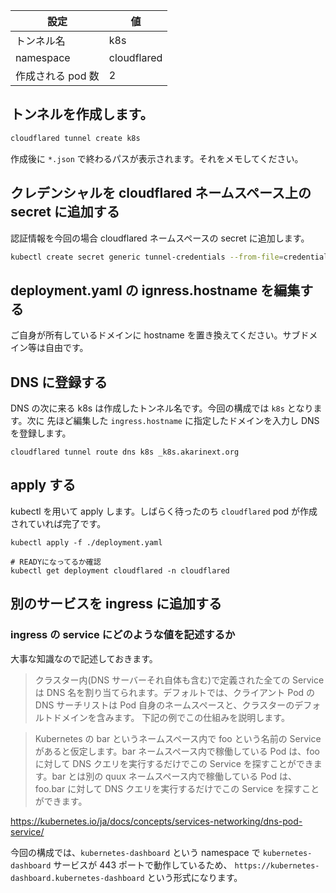 | 設定              | 値          |
| ----------------- | ----------- |
| トンネル名        | k8s         |
| namespace         | cloudflared |
| 作成される pod 数 | 2           |

## トンネルを作成します。

```sh
cloudflared tunnel create k8s
```

作成後に `*.json` で終わるパスが表示されます。それをメモしてください。

## クレデンシャルを cloudflared ネームスペース上の secret に追加する

認証情報を今回の場合 cloudflared ネームスペースの secret に追加します。

```sh
kubectl create secret generic tunnel-credentials --from-file=credentials.json=/Users/yourusername/.cloudflared/<tunnel ID>.json -n cloudflared
```

## deployment.yaml の ignress.hostname を編集する

ご自身が所有しているドメインに hostname を置き換えてください。サブドメイン等は自由です。

## DNS に登録する

DNS の次に来る k8s は作成したトンネル名です。今回の構成では `k8s` となります。次に 先ほど編集した `ingress.hostname` に指定したドメインを入力し DNS を登録します。

```
cloudflared tunnel route dns k8s _k8s.akarinext.org
```

## apply する

kubectl を用いて apply します。しばらく待ったのち `cloudflared` pod が作成されていれば完了です。

```
kubectl apply -f ./deployment.yaml

# READYになってるか確認
kubectl get deployment cloudflared -n cloudflared
```

## 別のサービスを ingress に追加する

### ingress の service にどのような値を記述するか

大事な知識なので記述しておきます。

> クラスター内(DNS サーバーそれ自体も含む)で定義された全ての Service は DNS 名を割り当てられます。デフォルトでは、クライアント Pod の DNS サーチリストは Pod 自身のネームスペースと、クラスターのデフォルトドメインを含みます。
> 下記の例でこの仕組みを説明します。

> Kubernetes の bar というネームスペース内で foo という名前の Service があると仮定します。bar ネームスペース内で稼働している Pod は、foo に対して DNS クエリを実行するだけでこの Service を探すことができます。bar とは別の quux ネームスペース内で稼働している Pod は、foo.bar に対して DNS クエリを実行するだけでこの Service を探すことができます。

https://kubernetes.io/ja/docs/concepts/services-networking/dns-pod-service/

今回の構成では、`kubernetes-dashboard` という namespace で `kubernetes-dashboard` サービスが 443 ポートで動作しているため、 `https://kubernetes-dashboard.kubernetes-dashboard` という形式になります。
